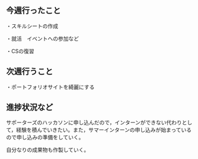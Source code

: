 ## 今週行ったこと

・スキルシートの作成

・就活　イベントへの参加など

・CSの復習

## 次週行うこと

・ポートフォリオサイトを綺麗にする

## 進捗状況など
サポーターズのハッカソンに申し込んだので，インターンができない代わりとして，経験を積んでいきたい。また，サマーインターンの申し込みが始まっているので申し込みの準備をしていく。

自分なりの成果物も作製していく。
